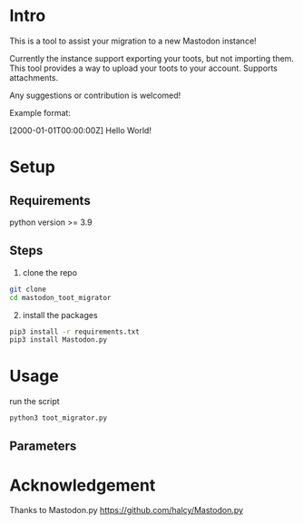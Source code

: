 # Intro

This is a tool to assist your migration to a new Mastodon instance! 

Currently the instance support exporting your toots, but not importing them. This tool provides a way to upload your toots to your account. Supports attachments.

Any suggestions or contribution is welcomed!

Example format:

[2000-01-01T00:00:00Z]
Hello World!

# Setup

## Requirements
python version >= 3.9

## Steps
1. clone the repo
```bash
git clone 
cd mastodon_toot_migrator
```
2. install the packages

```bash
pip3 install -r requirements.txt
pip3 install Mastodon.py
```

# Usage

run the script

```bash
python3 toot_migrator.py
```

## Parameters

# Acknowledgement
Thanks to Mastodon.py https://github.com/halcy/Mastodon.py